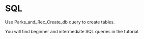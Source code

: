 # SQL
Use Parks_and_Rec_Create_db query to create tables.

You will find beginner and intermediate SQL queries in the tutorial.
